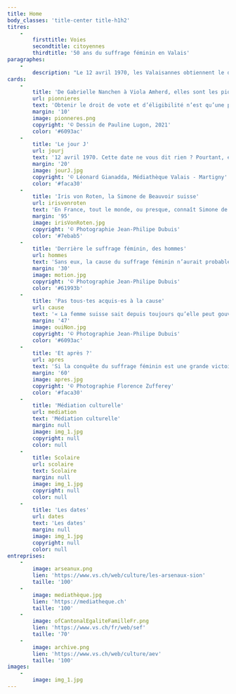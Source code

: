 ```yaml
---
title: Home
body_classes: 'title-center title-h1h2'
titres:
    -
        firsttitle: Voies
        secondtitle: citoyennes
        thirdtitle: '50 ans du suffrage féminin en Valais'
paragraphes:
    -
        description: "Le 12 avril 1970, les Valaisannes obtiennent le droit de vote et d’éligibilité au niveau cantonal. Moins d’une année plus tard, le 7 février 1971, ce sont les Suissesses qui deviennent citoyennes sur le plan fédéral.\r\nA l’occasion des 50 ans du suffrage féminin en Valais et en Suisse, la Médiathèque Valais – Sion , les Archives de l’Etat du Valais et l’Office cantonal de l’égalité et de la famille se sont associés pour vous proposer une exposition qui retrace cette histoire du point de vue cantonal, des débuts de la lutte pour le suffrage féminin, en 1945, à la Grève des femmes de 2019, en passant par la désormais célèbre votation à Unterbäch, en 1957, les premières élues et le début de l’égalité entre les femmes et les hommes."
cards:
    -
        title: 'De Gabrielle Nanchen à Viola Amherd, elles sont les pionnières'
        url: pionnieres
        text: 'Obtenir le droit de vote et d’éligibilité n’est qu’une première étape. Désormais, il faut se faire élire.'
        margin: '10'
        image: pionneres.png
        copyright: '© Dessin de Pauline Lugon, 2021'
        color: '#6093ac'
    -
        title: 'Le jour J'
        url: jourj
        text: '12 avril 1970. Cette date ne vous dit rien ? Pourtant, elle marque un tournant dans la vie des Valaisans et des Valaisannes.'
        margin: '20'
        image: jourJ.jpg
        copyright: '© Léonard Gianadda, Médiathèque Valais - Martigny'
        color: '#faca30'
    -
        title: 'Iris von Roten, la Simone de Beauvoir suisse'
        url: irisvonroten
        text: 'En France, tout le monde, ou presque, connaît Simone de Beauvoir, figure féministe qui a marqué de son empreinte l’histoire du 20e siècle.'
        margin: '95'
        image: irisVonRoten.jpg
        copyright: '© Photographie Jean-Philipe Dubuis'
        color: '#7ebab5'
    -
        title: 'Derrière le suffrage féminin, des hommes'
        url: hommes
        text: 'Sans eux, la cause du suffrage féminin n’aurait probablement jamais été portée dans l’arène politique.'
        margin: '30'
        image: motion.jpg
        copyright: '© Photographie Jean-Philipe Dubuis'
        color: '#61993b'
    -
        title: 'Pas tous·tes acquis·es à la cause'
        url: cause
        text: '« La femme suisse sait depuis toujours qu’elle peut gouverner l’homme sans droit de vote, c’est pourquoi elle s’en passe avec plaisir. »'
        margin: '47'
        image: ouiNon.jpg
        copyright: '© Photographie Jean-Philipe Dubuis'
        color: '#6093ac'
    -
        title: 'Et après ?'
        url: apres
        text: 'Si la conquête du suffrage féminin est une grande victoire pour les femmes, elle ne signifie pas pour autant l’égalité entre femmes et hommes.'
        margin: '60'
        image: apres.jpg
        copyright: '© Photographie Florence Zufferey'
        color: '#faca30'
    -
        title: 'Médiation culturelle'
        url: mediation
        text: 'Médiation culturelle'
        margin: null
        image: img_1.jpg
        copyright: null
        color: null
    -
        title: Scolaire
        url: scolaire
        text: Scolaire
        margin: null
        image: img_1.jpg
        copyright: null
        color: null
    -
        title: 'Les dates'
        url: dates
        text: 'Les dates'
        margin: null
        image: img_1.jpg
        copyright: null
        color: null
entreprises:
    -
        image: arseanux.png
        lien: 'https://www.vs.ch/web/culture/les-arsenaux-sion'
        taille: '100'
    -
        image: mediathèque.jpg
        lien: 'https://mediatheque.ch'
        taille: '100'
    -
        image: ofCantonalEgaliteFamilleFr.png
        lien: 'https://www.vs.ch/fr/web/sef'
        taille: '70'
    -
        image: archive.png
        lien: 'https://www.vs.ch/web/culture/aev'
        taille: '100'
images:
    -
        image: img_1.jpg
---
```


